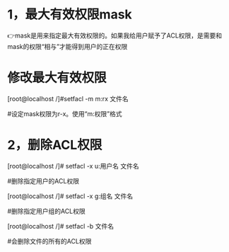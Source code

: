 # 1，最大有效权限mask

:point_right:mask是用来指定最大有效权限的。如果我给用户赋予了ACL权限，是需要和mask的权限“相与”才能得到用户的正在权限

# 修改最大有效权限

[root@localhost /]#setfacl -m m:rx 文件名

#设定mask权限为r-x。使用“m:权限”格式

# 2，删除ACL权限

[root@localhost /]# setfacl -x u:用户名 文件名

#删除指定用户的ACL权限

[root@localhost /]# setfacl -x g:组名  文件名

#删除指定用户组的ACL权限

[root@localhost /]# setfacl -b 文件名

#会删除文件的所有的ACL权限

